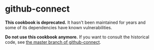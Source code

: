 # github-connect

**This cookbook is deprecated.** It hasn't been maintained for years and
some of its dependencies have known vulnerabilities.

**Do not use this cookbook anymore.** If you want to consult the historical 
code, see [the master branch of github-connect](../../tree/master).
